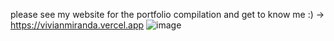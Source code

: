 please see my website for the portfolio compilation and get to know me :) -> https://vivianmiranda.vercel.app
![image](https://github.com/user-attachments/assets/e0c3b18e-e6cb-4334-9a9d-1f980001a97c)
